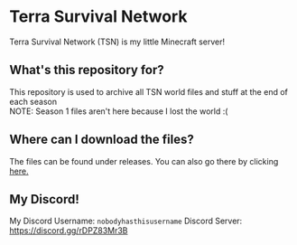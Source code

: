 # Terra Survival Network
Terra Survival Network (TSN) is my little Minecraft server!
## What's this repository for?
This repository is used to archive all TSN world files and stuff at the end of each season\
NOTE: Season 1 files aren't here because I lost the world :(
## Where can I download the files?
The files can be found under releases.
You can also go there by clicking [here.](https://github.com/AquaCobalt/tsnsurvival/releases/tag/Files)
## My Discord!
My Discord Username: `nobodyhasthisusername`
Discord Server: https://discord.gg/rDPZ83Mr3B
